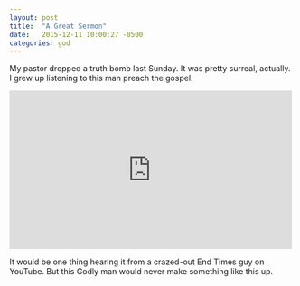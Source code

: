 ```yaml
---
layout: post
title:  "A Great Sermon"
date:   2015-12-11 10:00:27 -0500
categories: god
---
```



<p>My pastor dropped a truth bomb last Sunday. It was pretty surreal, actually. I grew up listening to this man preach the gospel.</p>

<iframe src="https://player.vimeo.com/video/148032097" width="500" height="281" frameborder="0" webkitallowfullscreen mozallowfullscreen allowfullscreen></iframe>

<p>It would be one thing hearing it from a crazed-out End Times guy on YouTube. But this Godly man would never make something like this up.</p>
